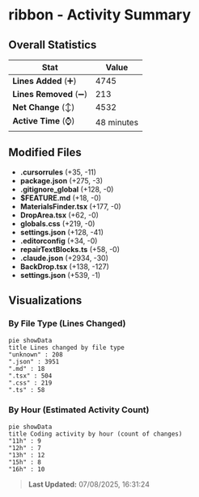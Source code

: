 # ribbon - Activity Summary 

## Overall Statistics

| Stat                   | Value                                                             |
| ---------------------- | ----------------------------------------------------------------- |
| **Lines Added** (➕)   | 4745                                          |
| **Lines Removed** (➖) | 213                                        |
| **Net Change** (↕)    | 4532                |
| **Active Time** (⌚)   | 48 minutes |


## Modified Files
- **.cursorrules** (+35, -11)
- **package.json** (+275, -3)
- **.gitignore_global** (+128, -0)
- **$FEATURE.md** (+18, -0)
- **MaterialsFinder.tsx** (+177, -0)
- **DropArea.tsx** (+62, -0)
- **globals.css** (+219, -0)
- **settings.json** (+128, -41)
- **.editorconfig** (+34, -0)
- **repairTextBlocks.ts** (+58, -0)
- **.claude.json** (+2934, -30)
- **BackDrop.tsx** (+138, -127)
- **settings.json** (+539, -1)

## Visualizations

### By File Type (Lines Changed)

```mermaid
pie showData
title Lines changed by file type
"unknown" : 208
".json" : 3951
".md" : 18
".tsx" : 504
".css" : 219
".ts" : 58
```

### By Hour (Estimated Activity Count)

```mermaid
pie showData
title Coding activity by hour (count of changes)
"11h" : 9
"12h" : 7
"13h" : 12
"15h" : 8
"16h" : 10
```


> **Last Updated:** 07/08/2025, 16:31:24